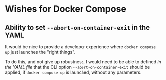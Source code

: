 # Wishes for Docker Compose

## Ability to set `--abort-on-container-exit` in the YAML

It would be nice to provide a developer experience where `docker compose up` just launches the "right things".

To do this, and not give up robustness, I would need to be able to defined *in the YAML file* that the CLI option `--abort-on-container-exit` should be applied, if `docker compose up` is launched, without any parameters.

